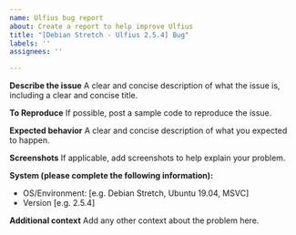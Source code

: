 ```yaml
---
name: Ulfius bug report
about: Create a report to help improve Ulfius
title: "[Debian Stretch - Ulfius 2.5.4] Bug"
labels: ''
assignees: ''

---
```


**Describe the issue**
A clear and concise description of what the issue is, including a clear and concise title.

**To Reproduce**
If possible, post a sample code to reproduce the issue.

**Expected behavior**
A clear and concise description of what you expected to happen.

**Screenshots**
If applicable, add screenshots to help explain your problem.

**System (please complete the following information):**
 - OS/Environment: [e.g. Debian Stretch, Ubuntu 19.04, MSVC]
 - Version [e.g. 2.5.4]

**Additional context**
Add any other context about the problem here.
